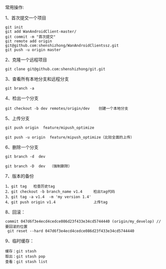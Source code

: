 常用操作:

1、首次提交一个项目
```
git init
git add WanAndroidClient-master/
git commit -m "首次提交"
git remote add origin git@github.com:shenshizhong/WanAndroidClientssz.git
git push -u origin master
```
2、克隆一个远程项目
```
git clone git@github.com:shenshizhong/git.git
```
3、查看所有本地分支和远程分支
```
git branch -a      
```
4、检出一个分支
```
git checkout -b dev remotes/origin/dev    创建一个本地分支
```
5、上传分支
```
git push origin  feature/mipush_optimize

git push -u origin  feature/mipush_optimize（比较全面的上传）

```
6、删除一个分支
```
git branch -d  dev  

git branch -D  dev  （强制删除）  
```
7、版本的备份
```
1、git tag   检查历史tag
2、git checkout -b branch_name v1.4     检出tag代码
3、git tag -a v1.4  -m 'my version 1.4' 
4、git push origin v1.4                 上传tag
```
8、回滚：
```
commit 047d6f3e4ecd4cedce086d23f433e34cd5744440 (origin/my_develop) //要回滚的位置
 git reset --hard 047d6f3e4ecd4cedce086d23f433e34cd5744440
```
9、临时缓存：
```
缓存：git stash 
取出：git stash pop
查看：git stash list 
```


